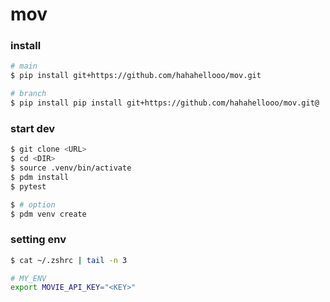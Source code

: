 # mov

### install
```bash
# main
$ pip install git+https://github.com/hahahellooo/mov.git

# branch
$ pip install pip install git+https://github.com/hahahellooo/mov.git@
```

### start dev
```bash
$ git clone <URL>
$ cd <DIR>
$ source .venv/bin/activate
$ pdm install
$ pytest

$ # option
$ pdm venv create
```

### setting env
```bash
$ cat ~/.zshrc | tail -n 3

# MY_ENV
export MOVIE_API_KEY="<KEY>"
```
